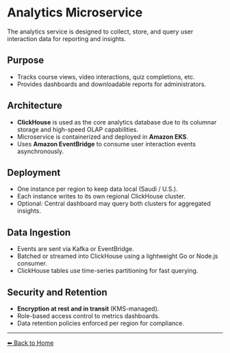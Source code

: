 # Analytics Microservice

The analytics service is designed to collect, store, and query user interaction data for reporting and insights.

## Purpose

- Tracks course views, video interactions, quiz completions, etc.
- Provides dashboards and downloadable reports for administrators.

## Architecture

- **ClickHouse** is used as the core analytics database due to its columnar storage and high-speed OLAP capabilities.
- Microservice is containerized and deployed in **Amazon EKS**.
- Uses **Amazon EventBridge** to consume user interaction events asynchronously.

## Deployment

- One instance per region to keep data local (Saudi / U.S.).
- Each instance writes to its own regional ClickHouse cluster.
- Optional: Central dashboard may query both clusters for aggregated insights.

## Data Ingestion

- Events are sent via Kafka or EventBridge.
- Batched or streamed into ClickHouse using a lightweight Go or Node.js consumer.
- ClickHouse tables use time-series partitioning for fast querying.

## Security and Retention

- **Encryption at rest and in transit** (KMS-managed).
- Role-based access control to metrics dashboards.
- Data retention policies enforced per region for compliance.

---

[⬅ Back to Home](index.md)